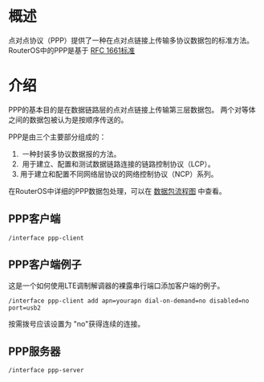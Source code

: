 # 概述

点对点协议（PPP）提供了一种在点对点链接上传输多协议数据包的标准方法。RouterOS中的PPP是基于 [RFC 1661标准](https://tools.ietf.org/html/rfc1661)

# 介绍

PPP的基本目的是在数据链路层的点对点链接上传输第三层数据包。 两个对等体之间的数据包被认为是按顺序传送的。 

PPP是由三个主要部分组成的：

1.   一种封装多协议数据报的方法。
2.   用于建立、配置和测试数据链路连接的链路控制协议（LCP）。 
3.  用于建立和配置不同网络层协议的网络控制协议（NCP）系列。

在RouterOS中详细的PPP数据包处理，可以在 [数据包流程图](https://help.mikrotik.com/docs/display/ROS/Packet+Flow+in+RouterOS) 中查看。

## PPP客户端

`/interface ppp-client`

## PPP客户端例子

这是一个如何使用LTE调制解调器的裸露串行端口添加客户端的例子。

`/interface ppp-client add apn=yourapn dial-on-demand=no disabled=no port=usb2`

按需拨号应该设置为 "no"获得连续的连接。

## PPP服务器

`/interface ppp-server`